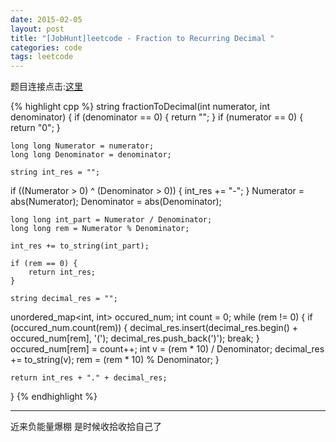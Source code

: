 ```yaml
---
date: 2015-02-05
layout: post
title: "[JobHunt]leetcode - Fraction to Recurring Decimal "
categories: code
tags: leetcode
---
```


题目连接点击:[这里](https://oj.leetcode.com/problems/fraction-to-recurring-decimal/)

<!--more-->
{% highlight cpp %}
string fractionToDecimal(int numerator, int denominator) {
    if (denominator == 0) {
        return "";
    }
    if (numerator == 0) {
        return "0";
    }

    long long Numerator = numerator;
    long long Denominator = denominator;

    string int_res = "";

 if ((Numerator > 0) ^ (Denominator > 0)) {
        int_res += "-";
    }
    Numerator = abs(Numerator);
    Denominator = abs(Denominator);

    long long int_part = Numerator / Denominator;
    long long rem = Numerator % Denominator;

    int_res += to_string(int_part);

    if (rem == 0) {
        return int_res;
    }

    string decimal_res = "";
 unordered_map<int, int> occured_num;
    int count = 0;
    while (rem != 0) {
        if (occured_num.count(rem)) {
            decimal_res.insert(decimal_res.begin() + occured_num[rem], '(');
            decimal_res.push_back(')');
            break;
        }
        occured_num[rem] = count++;
        int v = (rem * 10) / Denominator;
        decimal_res += to_string(v);
        rem = (rem * 10) % Denominator;
    }

    return int_res + "." + decimal_res;
}
{% endhighlight %}

---
近来负能量爆棚 是时候收拾收拾自己了
